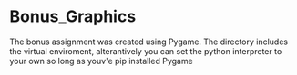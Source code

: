 # Bonus_Graphics
The bonus assignment was created using Pygame. The directory includes the virtual enviroment, alterantively you can set the python interpreter to your own so long as youv'e pip installed Pygame
